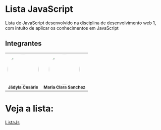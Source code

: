 # Lista JavaScript
Lista de JavaScript desenvolvido na disciplina de desenvolvimento web 1, com intuito de aplicar os conhecimentos em JavaScript
  

## Integrantes

<table align="center">
  <tr>
	<td  align="center"><a  href="https://github.com/Jadyla"><img  style="border-radius: 50%;"  src="https://avatars.githubusercontent.com/u/89875948?v=4"  width="100px;"  alt=""/><br /><sub><b>Jádyla Cesário</b></sub></a><br />
	</td>
    <td align="center"><a href="https://github.com/MariaClaraSanchez"><img style="border-radius: 50%;" src="https://avatars.githubusercontent.com/u/57421273?v=4" width="100px;" alt=""/><br /><sub><b>Maria Clara Sanchez</b></sub></a><br />
</td>
</table>

  

# Veja a lista:


<a href="https://mariaclarasanchez.github.io/listaJs/">
  ListaJs
</a>

